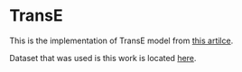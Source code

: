 # TransE

This is the implementation of TransE model from [this artilce](https://papers.nips.cc/paper/2013/file/1cecc7a77928ca8133fa24680a88d2f9-Paper.pdf).

Dataset that was used is this work is located [here](https://paperswithcode.com/dataset/wn18rr). 